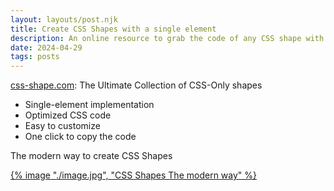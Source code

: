 ```yaml
---
layout: layouts/post.njk
title: Create CSS Shapes with a single element
description: An online resource to grab the code of any CSS shape with one click
date: 2024-04-29
tags: posts
---
```


[css-shape.com](https://css-shape.com): The Ultimate Collection of CSS-Only shapes
* Single-element implementation
* Optimized CSS code
* Easy to customize
* One click to copy the code

The modern way to create CSS Shapes

[{% image "./image.jpg", "CSS Shapes The modern way" %}](https://css-shape.com)